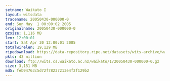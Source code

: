 ```yaml
---
setname: Waikato I
layout: witsdata
tracename: 20050430-000000-0
end: Sun May  1 00:00:02 2005
originalname: 20050430-000000-0
gzsize: 1,116 MB
len: 12:00:01
start: Sat Apr 30 12:00:01 2005
totalwirelen: 19,129 MB
ripedownload: https://data-repository.ripe.net/datasets/wits-archive/waikato/1/20050430-000000-0.gz
pkts: 43 million
download: ftp://wits.cs.waikato.ac.nz/waikato/1/20050430-000000-0.gz
size: 3,151 MB
md5: feb94763c5d72f78237213e4f2f129b2
---
```


